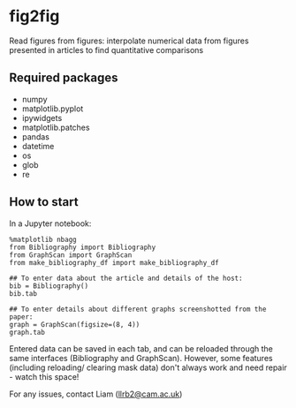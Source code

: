 # fig2fig
Read figures from figures: interpolate numerical data from figures presented in articles to find quantitative comparisons

## Required packages
- numpy
- matplotlib.pyplot
- ipywidgets
- matplotlib.patches
- pandas
- datetime
- os
- glob
- re

## How to start
In a Jupyter notebook:

```
%matplotlib nbagg
from Bibliography import Bibliography
from GraphScan import GraphScan
from make_bibliography_df import make_bibliography_df

## To enter data about the article and details of the host:
bib = Bibliography()
bib.tab

## To enter details about different graphs screenshotted from the paper:
graph = GraphScan(figsize=(8, 4))
graph.tab
```

Entered data can be saved in each tab, and can be reloaded through the same interfaces (Bibliography and GraphScan). However, some features (including reloading/ clearing mask data) don't always work and need repair - watch this space!

For any issues, contact Liam (llrb2@cam.ac.uk)



